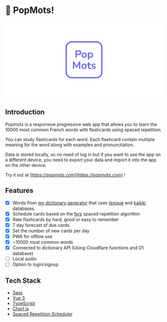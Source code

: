 # 🚧 PopMots!

![PopMots logo](./public/logo-horizontal.png)

## Introduction

Popmots is a responsive progressive web app that allows you to learn the 10000 most common French words with flashcards using spaced repetition.

You can study flashcards for each word. Each flashcard contain multiple meaning for the word along with examples and pronunctiation.

Data is stored locally, so no need of log in but if you want to use the app on a different device, you need to export your data and import it into the app on the other device.

Try it out at [https://popmots.com](https://popmots.com) !

## Features

- [x] Words from [my dictionary generator](https://github.com/claudiabdm/french-most-common-words-dictionary-generator) that uses [lexique](http://www.lexique.org/) and [kaikki](https://kaikki.org/) databases.
- [x] Schedule cards based on the [fsrs](https://github.com/open-spaced-repetition/free-spaced-repetition-scheduler) spaced repetition algorithm
- [x] Rate flashcards by hard, good or easy to remember
- [x] 7 day forecast of due cards
- [x] Set the number of new cards per day
- [x] PWA for offline use
- [x] ~10000 most common words
- [x] Connected to dictionary API (Using Cloudflare functions and D1 database)
- [ ] Local audio
- [ ] Option to login/signup

## Tech Stack

- [Sass](https://sass-lang.com/)
- [Vue 3](https://vuejs.org/)
- [TypeScript](https://www.typescriptlang.org/)
- [Chart.js](https://www.chartjs.org/)
- [Spaced Repetition Scheduler](https://github.com/open-spaced-repetition/ts-fsrs)
